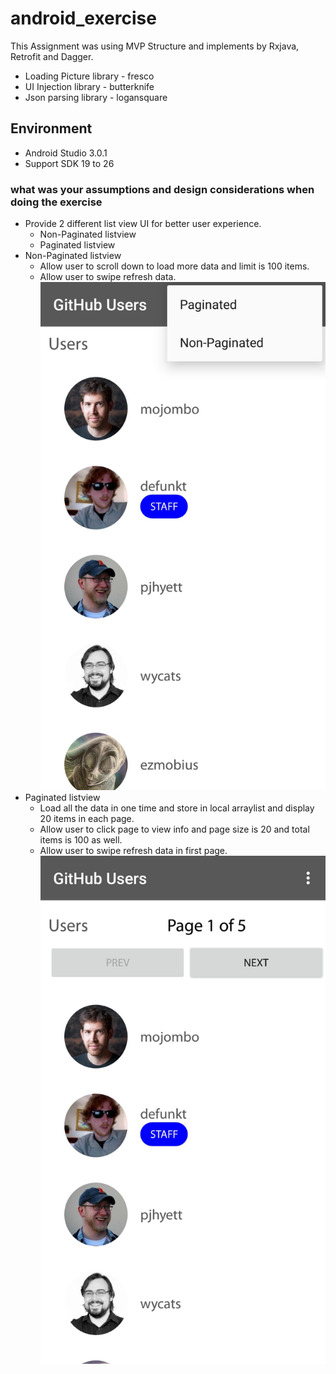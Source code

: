 # android_exercise
This Assignment was using MVP Structure and implements by Rxjava, Retrofit and Dagger.
* Loading Picture library - fresco
* UI Injection library - butterknife
* Json parsing library - logansquare

## Environment
* Android Studio 3.0.1
* Support SDK 19 to 26

### what was your assumptions and design considerations when doing the exercise
* Provide 2 different list view UI for better user experience.
  * Non-Paginated listview
  * Paginated listview
* Non-Paginated listview
  * Allow user to scroll down to load more data and limit is 100 items.
  * Allow user to swipe refresh data.
![alt text](non_pagar.jpg)
* Paginated listview
  * Load all the data in one time and store in local arraylist and display 20 items in each page.
  * Allow user to click page to view info and page size is 20 and total items is 100 as well.
  * Allow user to swipe refresh data in first page.
![alt text](pagar.jpg)


